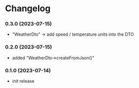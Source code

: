 # Changelog

### 0.3.0 (2023-07-15)

- "WeatherDto" -> add speed / temperature units into the DTO

### 0.2.0 (2023-07-15)

- added "WeatherDto->createFromJson()"

### 0.1.0 (2023-07-14)

- init release
